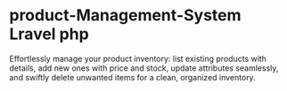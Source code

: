 # product-Management-System Lravel php
Effortlessly manage your product inventory: list existing products with details, add new ones with price and stock, update attributes seamlessly, and swiftly delete unwanted items for a clean, organized inventory.
